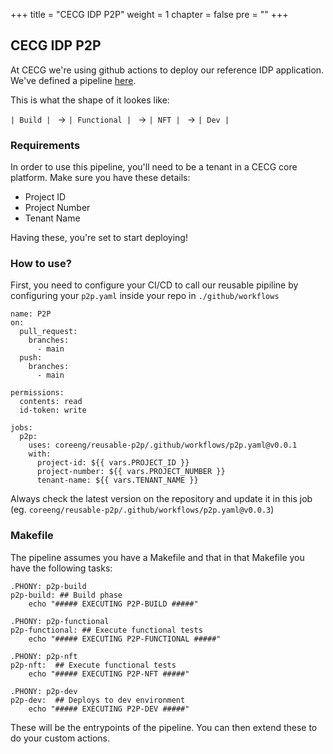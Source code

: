+++
title = "CECG IDP P2P"
weight = 1
chapter = false
pre = ""
+++

## CECG IDP P2P

At CECG we're using github actions to deploy our reference IDP application. We've defined a pipeline [here](https://github.com/coreeng/reusable-p2p).

This is what the shape of it lookes like:

`| Build | ` -> `| Functional | ` -> `| NFT | ` -> `| Dev | `


### Requirements
In order to use this pipeline, you'll need to be a tenant in a CECG core platform.
Make sure you have these details:
- Project ID
- Project Number
- Tenant Name

Having these, you're set to start deploying!

### How to use?
First, you need to configure your CI/CD to call our reusable pipiline by configuring your `p2p.yaml` inside your repo in `./github/workflows`

```
name: P2P
on:
  pull_request:
    branches:
      - main
  push:
    branches:
      - main

permissions:
  contents: read
  id-token: write

jobs:
  p2p:
    uses: coreeng/reusable-p2p/.github/workflows/p2p.yaml@v0.0.1
    with:
      project-id: ${{ vars.PROJECT_ID }}
      project-number: ${{ vars.PROJECT_NUMBER }}
      tenant-name: ${{ vars.TENANT_NAME }}
```

Always check the latest version on the repository and update it in this job (eg. `coreeng/reusable-p2p/.github/workflows/p2p.yaml@v0.0.3`)

### Makefile
The pipeline assumes you have a Makefile and that in that Makefile you have the following tasks:
```
.PHONY: p2p-build 
p2p-build: ## Build phase
	echo "##### EXECUTING P2P-BUILD #####"

.PHONY: p2p-functional 
p2p-functional: ## Execute functional tests
	echo "##### EXECUTING P2P-FUNCTIONAL #####"

.PHONY: p2p-nft
p2p-nft:  ## Execute functional tests
	echo "##### EXECUTING P2P-NFT #####"

.PHONY: p2p-dev
p2p-dev:  ## Deploys to dev environment
	echo "##### EXECUTING P2P-DEV #####"
```

These will be the entrypoints of the pipeline. You can then extend these to do your custom actions. 

